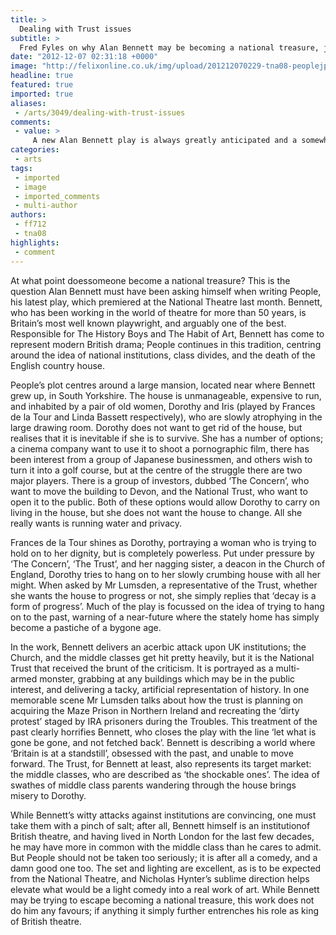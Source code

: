 ```yaml
---
title: >
  Dealing with Trust issues
subtitle: >
  Fred Fyles on why Alan Bennett may be becoming a national treasure, just don't tell him that...
date: "2012-12-07 02:31:18 +0000"
image: "http://felixonline.co.uk/img/upload/201212070229-tna08-peoplejpeg10.jpg"
headline: true
featured: true
imported: true
aliases:
 - /arts/3049/dealing-with-trust-issues
comments:
 - value: >
     A new Alan Bennett play is always greatly anticipated and a somewhat familiar affair: at the National, directed by Nicholas Hytner and staring Frances De La Tour, at least for the last three plays anyway. So, with Bennett’s trademark witticisms, this play does not disappoint. It was consistently funny, although at great expense to the National Trust. However, the plot dealt with the demise of a country house and how the owners decided to dispose of it was a little one dimensional,. It was like a dog with a bone and Bennett ran with National Trust bashing, mocking its policies and how middle-classed it is. It does serve as a metaphor (Bennett knowingly had a line in the play which denounced the use of metaphor) to the society as a whole as to how art and other commodities are now democratised but ended being ruined by its availability. These are perfectly good points to make but it doesn’t go deep enough into the debate. There is a distinct lack of drama and the play came across as a bit like a sitcom. (po
categories:
 - arts
tags:
 - imported
 - image
 - imported_comments
 - multi-author
authors:
 - ff712
 - tna08
highlights:
 - comment
---
```


At what point doessomeone become a national treasure? This is the question Alan Bennett must have been asking himself when writing People, his latest play, which premiered at the National Theatre last month. Bennett, who has been working in the world of theatre for more than 50 years, is Britain’s most well known playwright, and arguably one of the best. Responsible for The History Boys and The Habit of Art, Bennett has come to represent modern British drama; People continues in this tradition, centring around the idea of national institutions, class divides, and the death of the English country house.

People’s plot centres around a large mansion, located near where Bennett grew up, in South Yorkshire. The house is unmanageable, expensive to run, and inhabited by a pair of old women, Dorothy and Iris (played by Frances de la Tour and Linda Bassett respectively), who are slowly atrophying in the large drawing room. Dorothy does not want to get rid of the house, but realises that it is inevitable if she is to survive. She has a number of options; a cinema company want to use it to shoot a pornographic film, there has been interest from a group of Japanese businessmen, and others wish to turn it into a golf course, but at the centre of the struggle there are two major players. There is a group of investors, dubbed ‘The Concern’, who want to move the building to Devon, and the National Trust, who want to open it to the public. Both of these options would allow Dorothy to carry on living in the house, but she does not want the house to change. All she really wants is running water and privacy.

Frances de la Tour shines as Dorothy, portraying a woman who is trying to hold on to her dignity, but is completely powerless. Put under pressure by ‘The Concern’, ‘The Trust’, and her nagging sister, a deacon in the Church of England, Dorothy tries to hang on to her slowly crumbing house with all her might. When asked by Mr Lumsden, a representative of the Trust, whether she wants the house to progress or not, she simply replies that ‘decay is a form of progress’. Much of the play is focussed on the idea of trying to hang on to the past, warning of a near-future where the stately home has simply become a pastiche of a bygone age.

In the work, Bennett delivers an acerbic attack upon UK institutions; the Church, and the middle classes get hit pretty heavily, but it is the National Trust that received the brunt of the criticism. It is portrayed as a multi-armed monster, grabbing at any buildings which may be in the public interest, and delivering a tacky, artificial representation of history. In one memorable scene Mr Lumsden talks about how the trust is planning on acquiring the Maze Prison in Northern Ireland and recreating the ‘dirty protest’ staged by IRA prisoners during the Troubles. This treatment of the past clearly horrifies Bennett, who closes the play with the line ‘let what is gone be gone, and not fetched back’. Bennett is describing a world where ‘Britain is at a standstill’, obsessed with the past, and unable to move forward. The Trust, for Bennett at least, also represents its target market: the middle classes, who are described as ‘the shockable ones’. The idea of swathes of middle class parents wandering through the house brings misery to Dorothy.

While Bennett’s witty attacks against institutions are convincing, one must take them with a pinch of salt; after all, Bennett himself is an institutionof British theatre, and having lived in North London for the last few decades, he may have more in common with the middle class than he cares to admit. But People should not be taken too seriously; it is after all a comedy, and a damn good one too. The set and lighting are excellent, as is to be expected from the National Theatre, and Nicholas Hynter’s sublime direction helps elevate what would be a light comedy into a real work of art. While Bennett may be trying to escape becoming a national treasure, this work does not do him any favours; if anything it simply further entrenches his role as king of British theatre.
